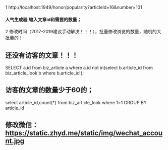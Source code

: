1 http://localhost:1949/honor/popularity?articleId=16&number=101
#### 人气生成器,输入文章id和需要的数量；
2 修改时间（2017-2019建议手动解决！！！），批量修改浏览的数量，随机的大批量的！

## 还没有访客的文章！！！

SELECT a.id from biz_article a where 
 a.id not in(select b.article_id from biz_article_look b where b.article_id  );
 ## 访客的文章的数量少于60的；
 select article_id,count(*)  from biz_article_look where 1=1   GROUP BY article_id 
 
 
 ## 修改微信：https://static.zhyd.me/static/img/wechat_account.jpg
